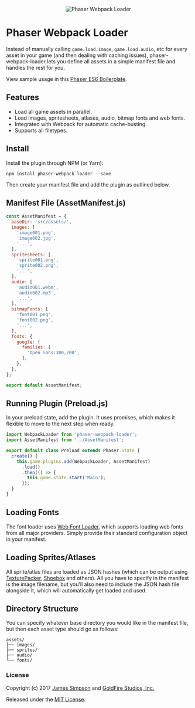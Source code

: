 <p align="center">
  <img src="https://s3.amazonaws.com/howler.js/phaser-webpack-loader.png" alt="Phaser Webpack Loader">
</p>

# Phaser Webpack Loader
Instead of manually calling `game.load.image`, `game.load.audio`, etc for every asset in your game (and then dealing with caching issues), phaser-webpack-loader lets you define all assets in a simple manifest file and handles the rest for you.

View sample usage in this [Phaser ES6 Boilerplate](https://github.com/goldfire/phaser-boilerplate).

## Features

* Load all game assets in parallel.
* Load images, spritesheets, atlases, audio, bitmap fonts and web fonts.
* Integrated with Webpack for automatic cache-busting.
* Supports all filetypes.

## Install

Install the plugin through NPM (or Yarn):

```
npm install phaser-webpack-loader --save
```

Then create your manifest file and add the plugin as outlined below.

## Manifest File (AssetManifest.js)

```javascript
const AssetManifest = {
  baseDir: 'src/assets/',
  images: [
    'image001.png',
    'image002.jpg',
    '...',
  ],
  spritesheets: [
    'sprite001.png',
    'sprite002.png',
    '...',
  ],
  audio: [
    'audio001.webm',
    'audio002.mp3',
    '...',
  ],
  bitmapFonts: [
    'font001.png',
    'font002.png',
    '...',
  ],
  fonts: {
    google: {
      families: [
        'Open Sans:300,700',
      ],
    },
  },
};

export default AssetManifest;
```

## Running Plugin (Preload.js)

In your preload state, add the plugin. It uses promises, which makes it flexible to move to the next step when ready.

```javascript
import WebpackLoader from 'phaser-webpack-loader';
import AssetManifest from '../AssetManifest';

export default class Preload extends Phaser.State {
  create() {
    this.game.plugins.add(WebpackLoader, AssetManifest)
      .load()
      .then(() => {
        this.game.state.start('Main');
      });
  }
}
```

## Loading Fonts

The font loader uses [Web Font Loader](https://github.com/typekit/webfontloader), which supports loading web fonts from all major providers. Simply provide their standard configuration object in your manifest.

## Loading Sprites/Atlases

All sprite/atlas files are loaded as JSON hashes (which can be output using [TexturePacker](https://www.codeandweb.com/texturepacker), [Shoebox](http://renderhjs.net/shoebox/) and others). All you have to specify in the manifest is the image filename, but you'll also need to include the JSON hash file alongside it, which will automatically get loaded and used.

## Directory Structure

You can specify whatever base directory you would like in the manifest file, but then each asset type should go as follows:

```
assets/
├── images/
├── sprites/
├── audio/
└── fonts/
```

### License

Copyright (c) 2017 [James Simpson](https://twitter.com/GoldFireStudios) and [GoldFire Studios, Inc.](http://goldfirestudios.com)

Released under the [MIT License](https://github.com/goldfire/phaser-webpack-loader/blob/master/LICENSE.md).